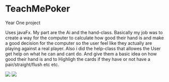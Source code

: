 # TeachMePoker
Year One project

Uses javaFx. My part are the Ai and the hand-class. Basically my job was to create a way for the 
computer to calculate how good their hand is and make a good decision for the computer so the user
feel like they actually are playing against a real player. Also i did the help-class that allowes the 
User get help on what he can and cant do. And give them a basic idea on how good their hand is and to 
Highligh the cards if they have or not have a pair/straight/flush etc etc.


<img src = "pokerTut.gif"/>

<img src = "pokerRound.gif"/>


